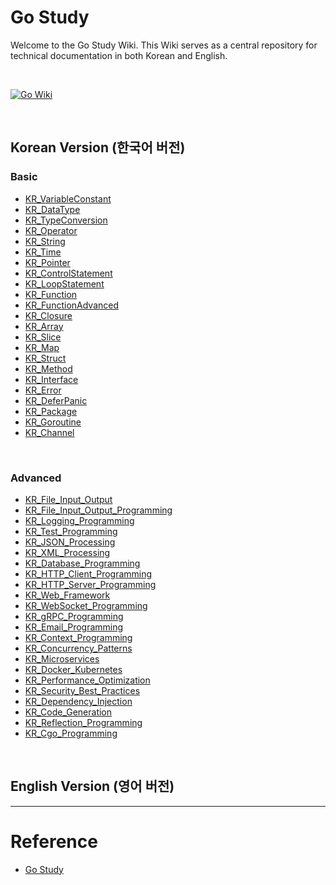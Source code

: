 # Go Study

Welcome to the Go Study Wiki. This Wiki serves as a central repository for technical documentation in both Korean and English.

<br/>

[![Go Wiki](https://img.shields.io/badge/Go%20Wiki-%23007EC6?style=for-the-badge&logo=go&logoColor=white)](https://github.com/somaz94/go-study/wiki)

<br/>

## Korean Version (한국어 버전)

### Basic 
- [KR\_VariableConstant](https://github.com/somaz94/go-study/wiki/KR_VariableConstant)
- [KR\_DataType](https://github.com/somaz94/go-study/wiki/KR_DataType)
- [KR\_TypeConversion](https://github.com/somaz94/go-study/wiki/KR_TypeConversion)
- [KR\_Operator](https://github.com/somaz94/go-study/wiki/KR_Operator)
- [KR\_String](https://github.com/somaz94/go-study/wiki/KR_String)
- [KR\_Time](https://github.com/somaz94/go-study/wiki/KR_Time)
- [KR\_Pointer](https://github.com/somaz94/go-study/wiki/KR_Pointer)
- [KR\_ControlStatement](https://github.com/somaz94/go-study/wiki/KR_ControlStatement)
- [KR\_LoopStatement](https://github.com/somaz94/go-study/wiki/KR_LoopStatement)
- [KR\_Function](https://github.com/somaz94/go-study/wiki/KR_Function)
- [KR\_FunctionAdvanced](https://github.com/somaz94/go-study/wiki/KR_FunctionAdvanced)
- [KR\_Closure](https://github.com/somaz94/go-study/wiki/KR_Closure)
- [KR\_Array](https://github.com/somaz94/go-study/wiki/KR_Array)
- [KR\_Slice](https://github.com/somaz94/go-study/wiki/KR_Slice)
- [KR\_Map](https://github.com/somaz94/go-study/wiki/KR_Map)
- [KR\_Struct](https://github.com/somaz94/go-study/wiki/KR_Struct)
- [KR\_Method](https://github.com/somaz94/go-study/wiki/KR_Method)
- [KR\_Interface](https://github.com/somaz94/go-study/wiki/KR_Interface)
- [KR\_Error](https://github.com/somaz94/go-study/wiki/KR_Error)
- [KR\_DeferPanic](https://github.com/somaz94/go-study/wiki/KR_DeferPanic)
- [KR\_Package](https://github.com/somaz94/go-study/wiki/KR_Package)
- [KR\_Goroutine](https://github.com/somaz94/go-study/wiki/KR_Goroutine)
- [KR\_Channel](https://github.com/somaz94/go-study/wiki/KR_Channel)

<br/>

### Advanced 
- [KR\_File_Input_Output](https://github.com/somaz94/go-study/wiki/KR_File_Input_Output)
- [KR\_File_Input_Output_Programming](https://github.com/somaz94/go-study/wiki/KR_File_Input_Output_Programming)
- [KR\_Logging_Programming](https://github.com/somaz94/go-study/wiki/KR_Logging_Programming)
- [KR\_Test_Programming](https://github.com/somaz94/go-study/wiki/KR_Test_Programming)
- [KR\_JSON_Processing](https://github.com/somaz94/go-study/wiki/KR_JSON_Processing)
- [KR\_XML_Processing](https://github.com/somaz94/go-study/wiki/KR_XML_Processing)
- [KR\_Database_Programming](https://github.com/somaz94/go-study/wiki/KR_Database_Programming)
- [KR\_HTTP_Client_Programming](https://github.com/somaz94/go-study/wiki/KR_HTTP_Client_Programming)
- [KR\_HTTP_Server_Programming](https://github.com/somaz94/go-study/wiki/KR_HTTP_Server_Programming)
- [KR\_Web_Framework](https://github.com/somaz94/go-study/wiki/KR_Web_Framework)
- [KR\_WebSocket_Programming](https://github.com/somaz94/go-study/wiki/KR_WebSocket_Programming)
- [KR\_gRPC_Programming](https://github.com/somaz94/go-study/wiki/KR_gRPC_Programming)
- [KR\_Email_Programming](https://github.com/somaz94/go-study/wiki/KR_Email_Programming)
- [KR\_Context_Programming](https://github.com/somaz94/go-study/wiki/KR_Context_Programming)
- [KR\_Concurrency_Patterns](https://github.com/somaz94/go-study/wiki/KR_Concurrency_Patterns)
- [KR\_Microservices](https://github.com/somaz94/go-study/wiki/KR_Microservices)
- [KR\_Docker_Kubernetes](https://github.com/somaz94/go-study/wiki/KR_Docker_Kubernetes)
- [KR\_Performance_Optimization](https://github.com/somaz94/go-study/wiki/KR_Performance_Optimization)
- [KR\_Security_Best_Practices](https://github.com/somaz94/go-study/wiki/KR_Security_Best_Practices)
- [KR\_Dependency_Injection](https://github.com/somaz94/go-study/wiki/KR_Dependency_Injection)
- [KR\_Code_Generation](https://github.com/somaz94/go-study/wiki/KR_Code_Generation)
- [KR\_Reflection_Programming](https://github.com/somaz94/go-study/wiki/KR_Reflection_Programming)
- [KR\_Cgo_Programming](https://github.com/somaz94/go-study/wiki/KR_Cgo_Programming)


<br/>

## English Version (영어 버전)


---------------------------

# Reference
- [Go Study](http://golang.site/)